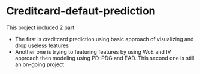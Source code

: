 # Creditcard-defaut-prediction
This project included 2 part
- The first is creditcard prediction using basic approach of visualizing and drop useless features
- Another one is trying to featuring features by using WoE and IV approach then modeling using PD-PDG and EAD. This second one is still an on-going project
